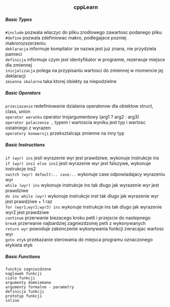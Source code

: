 <h3 align="center">cppLearn</h3>
<h5>Basic Types</h5>

`#include` pozwala wlaczyc do pliku zrodlowego zawartosc podanego pliku  
`#define` pozwala zdefiniowac makro, podlegajace pozniej makrorozszerzeniu  
`deklaracja` informuje kompilator ze nazwa jest juz znana, nie przydziela pamieci  
`definicja` informuje czym jest identyfikator w programie, rezerwuje miejsce dla zmiennej  
`inicjalizacja` polega na przypisaniu wartosci do zmiennej w momencie jej deklaracji  
`zmienna skalarna` taka ktorej obiekty sa niepodzielne

<h5>Basic Operators</h5>

`przeciazanie` redefiniowanie dzialania operatorow dla obiektow struct, class, union  
`operator warunku` operator trojargumentowy (arg1 ? arg2 : arg3)  
`operator polaczenia ,` typem i wartoscia wyniku jest typ i wartosc ostatniego z wyrazen  
`operatory konwersji` przeksztalcaja zmienne na inny typ

<h5>Basic Instructions</h5>

`if (wyr) ins` jesli wyrazenie wyr jest prawdziwe, wykonuje instrukcje ins  
`if (wyr) ins1 else ins2` jesli wyrazenie wyr jest falszywe, wykonuje instrukcje ins2  
`switch (wyr) default:.. case:..` wykonuje case odpowiadajacy wyrazeniu wyr  
`while (wyr) ins` wykonuje instrukcje ins tak dlugo jak wyrazenie wyr jest prawdziwe  
`do ins while (wyr)` wykonuje instrukcje inst tak dlugo jak wyrazenie wyr jest prawdziwe + 1 raz  
`for (wyr1;wyr2;wyr3) ins` wykonuje instrukcje ins tak dlugo jak wyrazenie wyr2 jest prawdziwe  
`continue` przerwanie biezacego kroku petli i przejscie do nastepnego  
`break` przerwanie najbardziej zagniezdzonej petli z wykonywanych  
`return wyr` powoduje zakonczenie wykonywania funkcji zwracajac wartosc wyr  
`goto etyk` przekazanie sterowania do miejsca programu oznaczonego etykieta etyk

<h5>Basic Functions</h5>

`funckje zagniezdzone`  
`naglowek funkcji`  
`cialo funkcji`  
`argumenty domniemane`  
`argumenty formalne - parametry`  
`definicja funkcji`  
`prototyp funkcji`  
`inline`